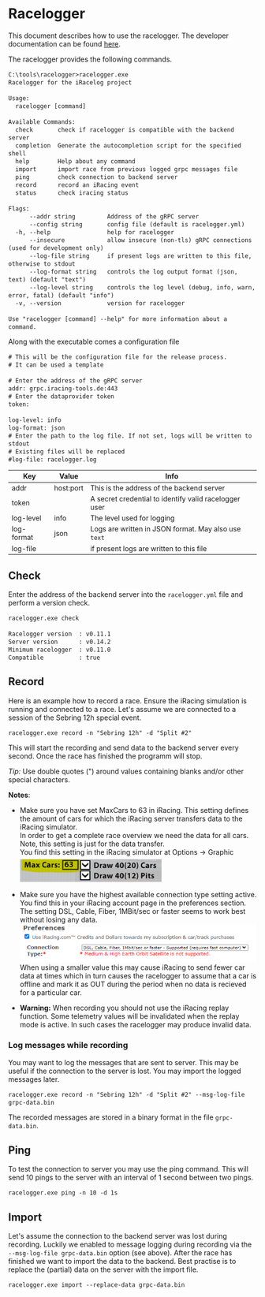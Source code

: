 # Racelogger

This document describes how to use the racelogger. The developer documentation can be found [here](./README-dev.md).

The racelogger provides the following commands.

```
C:\tools\racelogger>racelogger.exe
Racelogger for the iRacelog project

Usage:
  racelogger [command]

Available Commands:
  check       check if racelogger is compatible with the backend server
  completion  Generate the autocompletion script for the specified shell
  help        Help about any command
  import      import race from previous logged grpc messages file
  ping        check connection to backend server
  record      record an iRacing event
  status      check iracing status

Flags:
      --addr string         Address of the gRPC server
      --config string       config file (default is racelogger.yml)
  -h, --help                help for racelogger
      --insecure            allow insecure (non-tls) gRPC connections (used for development only)
      --log-file string     if present logs are written to this file, otherwise to stdout
      --log-format string   controls the log output format (json, text) (default "text")
      --log-level string    controls the log level (debug, info, warn, error, fatal) (default "info")
  -v, --version             version for racelogger

Use "racelogger [command] --help" for more information about a command.
```

Along with the executable comes a configuration file

```
# This will be the configuration file for the release process.
# It can be used a template

# Enter the address of the gRPC server
addr: grpc.iracing-tools.de:443
# Enter the dataprovider token
token:

log-level: info
log-format: json
# Enter the path to the log file. If not set, logs will be written to stdout
# Existing files will be replaced
#log-file: racelogger.log
```

| Key        | Value     | Info                                                  |
| ---------- | --------- | ----------------------------------------------------- |
| addr       | host:port | This is the address of the backend server             |
| token      |           | A secret credential to identify valid racelogger user |
| log-level  | info      | The level used for logging                            |
| log-format | json      | Logs are written in JSON format. May also use `text`  |
| log-file   |           | if present logs are written to this file              |

## Check

Enter the address of the backend server into the `racelogger.yml` file and perform a version check.

```
racelogger.exe check

Racelogger version  : v0.11.1
Server version      : v0.14.2
Minimum racelogger  : v0.11.0
Compatible          : true
```

## Record

Here is an example how to record a race. Ensure the iRacing simulation is running and connected to a race.
Let's assume we are connected to a session of the Sebring 12h special event.

```console
racelogger.exe record -n "Sebring 12h" -d "Split #2"
```

This will start the recording and send data to the backend server every second. Once the race has finished the programm will stop.

_Tip:_ Use double quotes (") around values containing blanks and/or other special characters.

**Notes**:

-   Make sure you have set MaxCars to 63 in iRacing. This setting defines the amount of cars for which the iRacing server transfers data to the iRacing simulator.  
    In order to get a complete race overview we need the data for all cars. Note, this setting is just for the data transfer.  
    You find this setting in the iRacing simulator at Options -> Graphic  
    ![Max cars](docs/max-cars.png)

-   Make sure you have the highest available connection type setting active. You find this in your iRacing account page in the preferences section.  
     The setting DSL, Cable, Fiber, 1MBit/sec or faster seems to work best without losing any data.  
     ![](docs/account-settings.png)  
     When using a smaller value this may cause iRacing to send fewer car data at times which in turn causes the racelogger to assume that a car is offline and mark it as OUT during the period when no data is recieved for a particular car.

-   **Warning:** When recording you should not use the iRacing replay function. Some telemetry values will be invalidated when the replay mode is active. In such cases the racelogger may produce invalid data.

### Log messages while recording

You may want to log the messages that are sent to server. This may be useful if the connection to the server is lost. You may import the logged messages later.

```console
racelogger.exe record -n "Sebring 12h" -d "Split #2" --msg-log-file grpc-data.bin
```

The recorded messages are stored in a binary format in the file `grpc-data.bin`.

## Ping

To test the connection to server you may use the ping command. This will send 10 pings to the server with an interval of 1 second between two pings.

```console
racelogger.exe ping -n 10 -d 1s
```

## Import

Let's assume the connection to the backend server was lost during recording. Luckily we enabled to message logging during recording via the `--msg-log-file grpc-data.bin` option (see above).
After the race has finished we want to import the data to the backend. Best practise is to replace the (partial) data on the server with the import file.

```console
racelogger.exe import --replace-data grpc-data.bin
```

